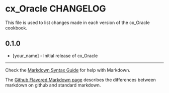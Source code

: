 cx_Oracle CHANGELOG
===================

This file is used to list changes made in each version of the cx_Oracle cookbook.

0.1.0
-----
- [your_name] - Initial release of cx_Oracle

- - -
Check the [Markdown Syntax Guide](http://daringfireball.net/projects/markdown/syntax) for help with Markdown.

The [Github Flavored Markdown page](http://github.github.com/github-flavored-markdown/) describes the differences between markdown on github and standard markdown.
